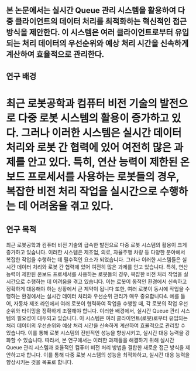 ## 본 논문에서는 실시간 Queue 관리 시스템을 활용하여 다중 클라이언트의 데이터 처리를 최적화하는 혁신적인 접근 방식을 제안한다. 이 시스템은 여러 클라이언트로부터 유입되는 처리 데이터의 우선순위와 예상 처리 시간을 신속하게 계산하여 효율적으로 관리한다.

## 연구 배경
# 최근 로봇공학과 컴퓨터 비전 기술의 발전으로 다중 로봇 시스템의 활용이 증가하고 있다. 그러나 이러한 시스템은 실시간 데이터 처리와 로봇 간 협력에 있어 여전히 많은 과제를 안고 있다. 특히, 연산 능력이 제한된 온보드 프로세서를 사용하는 로봇들의 경우, 복잡한 비전 처리 작업을 실시간으로 수행하는 데 어려움을 겪고 있다.

## 연구 목적
최근 로봇공학과 컴퓨터 비전 기술의 급속한 발전으로 다중 로봇 시스템의 활용이 크게 증가하고 있습니다. 이러한 시스템은 제조업, 의료, 자율주행 차량 등 다양한 분야에서 복잡한 작업을 수행하는 데 필수적인 요소가 되었습니다. 그러나 이러한 시스템들은 실시간 데이터 처리와 로봇 간 협력에 있어 여전히 많은 과제를 안고 있습니다. 특히, 연산 능력이 제한된 온보드 프로세서를 사용하는 로봇들의 경우, 복잡한 비전 처리 작업을 실시간으로 수행하는 데 어려움을 겪고 있습니다. 이는 로봇이 동적인 환경에서 신속하고 정확하게 대응해야 하는 상황에서 큰 제약이 됩니다 또한, 여러 로봇이 동시에 작업을 수행하는 환경에서는 실시간 데이터 처리와 우선순위 관리가 매우 중요합니다4. 예를 들어, 자동차 제조 라인에서 여러 로봇이 협력하여 작업을 수행할 때, 각 로봇의 작업 우선순위와 타이밍을 정확하게 조절해야 합니다. 이러한 배경에서, 실시간 Queue 관리 시스템의 필요성이 대두되고 있습니다. 이 시스템은 여러 클라이언트(로봇)로부터 유입되는 처리 데이터의 우선순위와 예상 처리 시간을 신속하게 계산하여 효율적으로 관리할 수 있습니다. 이를 통해 로봇 시스템의 전반적인 성능을 향상시키고, 실시간 대응 능력을 강화할 수 있습니다. 따라서, 본 연구에서는 이러한 과제들을 해결하기 위해 실시간 Queue 관리 시스템과 효율적인 컴퓨터 비전 처리 방법을 결합한 새로운 접근 방식을 제안하고자 합니다. 이를 통해 다중 로봇 시스템의 성능을 최적화하고, 실시간 대응 능력을 향상시키는 것을 목표로 합니다.

